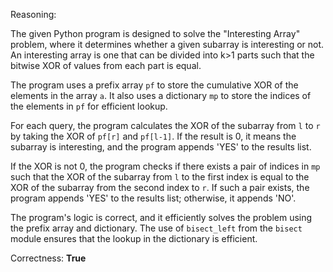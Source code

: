 Reasoning:

The given Python program is designed to solve the "Interesting Array" problem, where it determines whether a given subarray is interesting or not. An interesting array is one that can be divided into k>1 parts such that the bitwise XOR of values from each part is equal.

The program uses a prefix array `pf` to store the cumulative XOR of the elements in the array `a`. It also uses a dictionary `mp` to store the indices of the elements in `pf` for efficient lookup.

For each query, the program calculates the XOR of the subarray from `l` to `r` by taking the XOR of `pf[r]` and `pf[l-1]`. If the result is 0, it means the subarray is interesting, and the program appends 'YES' to the results list.

If the XOR is not 0, the program checks if there exists a pair of indices in `mp` such that the XOR of the subarray from `l` to the first index is equal to the XOR of the subarray from the second index to `r`. If such a pair exists, the program appends 'YES' to the results list; otherwise, it appends 'NO'.

The program's logic is correct, and it efficiently solves the problem using the prefix array and dictionary. The use of `bisect_left` from the `bisect` module ensures that the lookup in the dictionary is efficient.

Correctness: **True**